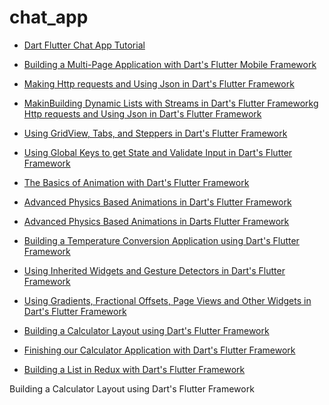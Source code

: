 # chat_app
[](https://github.com/itcloudy/chat_app/tree/chapter-)
* [Dart Flutter Chat App Tutorial](https://github.com/itcloudy/chat_app/tree/chapter-1)
* [Building a Multi-Page Application with Dart's Flutter Mobile Framework](https://github.com/itcloudy/chat_app/tree/chapter-2)
* [Making Http requests and Using Json in Dart's Flutter Framework](https://github.com/itcloudy/chat_app/tree/chapter-3)
* [MakinBuilding Dynamic Lists with Streams in Dart's Flutter Frameworkg Http requests and Using Json in Dart's Flutter Framework](https://github.com/itcloudy/chat_app/tree/chapter-4)
* [Using GridView, Tabs, and Steppers in Dart's Flutter Framework](https://github.com/itcloudy/chat_app/tree/chapter-5)
* [Using Global Keys to get State and Validate Input in Dart's Flutter Framework](https://github.com/itcloudy/chat_app/tree/chapter-6)
* [The Basics of Animation with Dart's Flutter Framework](https://github.com/itcloudy/chat_app/tree/chapter-7)
* [Advanced Physics Based Animations in Dart's Flutter Framework](https://github.com/itcloudy/chat_app/tree/chapter-8)
* [Advanced Physics Based Animations in Darts Flutter Framework](https://github.com/itcloudy/chat_app/tree/chapter-9)
* [Building a Temperature Conversion Application using Dart's Flutter Framework](https://github.com/itcloudy/chat_app/tree/chapter-10)
* [Using Inherited Widgets and Gesture Detectors in Dart's Flutter Framework](https://github.com/itcloudy/chat_app/tree/chapter-11)
* [Using Gradients, Fractional Offsets, Page Views and Other Widgets in Dart's Flutter Framework](https://github.com/itcloudy/chat_app/tree/chapter-12)
* [Building a Calculator Layout using Dart's Flutter Framework](https://github.com/itcloudy/chat_app/tree/chapter-13)
* [Finishing our Calculator Application with Dart's Flutter Framework](https://github.com/itcloudy/chat_app/tree/chapter-14)

* [Building a List in Redux with Dart's Flutter Framework](https://github.com/itcloudy/chat_app/tree/chapter-25)



Building a Calculator Layout using Dart's Flutter Framework